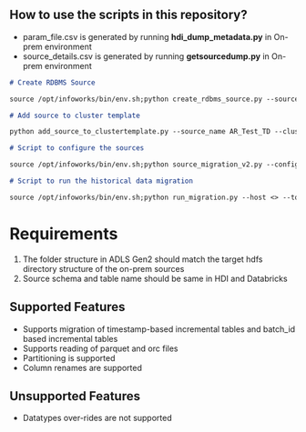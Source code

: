 ## How to use the scripts in this repository?

- param_file.csv is generated by running **hdi_dump_metadata.py** in On-prem environment
- source_details.csv is generated by running **getsourcedump.py** in On-prem environment

```markdown
# Create RDBMS Source

source /opt/infoworks/bin/env.sh;python create_rdbms_source.py --source_connection_file_path source_details.csv --source_creation_template templates/create_source_template.json --host_name localhost --host_port 2999 --auth_token <> --cluster_template default_template

# Add source to cluster template

python add_source_to_clustertemplate.py --source_name AR_Test_TD --cluster_template default_template

# Script to configure the sources

source /opt/infoworks/bin/env.sh;python source_migration_v2.py --configuration_json_path source_AR_Test_TD.json --source_name AR_Test_TD --source_type rdbms --host_name localhost --host_port 2999 --auth_token <> --cluster_template default_template

# Script to run the historical data migration

source /opt/infoworks/bin/env.sh;python run_migration.py --host <> --token <> --cluster_id 0718-041317-gilt53 --param_file param_file.csv
```

# Requirements

1. The folder structure in ADLS Gen2 should match the target hdfs directory structure of the on-prem sources
2. Source schema and table name should be same in HDI and Databricks

## Supported Features
- Supports migration of timestamp-based incremental tables and batch_id based incremental tables
- Supports reading of parquet and orc files
- Partitioning is supported
- Column renames are supported

## Unsupported Features
- Datatypes over-rides are not supported
